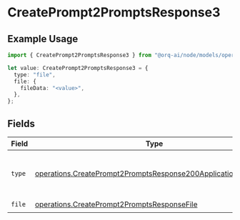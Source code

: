 # CreatePrompt2PromptsResponse3

## Example Usage

```typescript
import { CreatePrompt2PromptsResponse3 } from "@orq-ai/node/models/operations";

let value: CreatePrompt2PromptsResponse3 = {
  type: "file",
  file: {
    fileData: "<value>",
  },
};
```

## Fields

| Field                                                                                                                                          | Type                                                                                                                                           | Required                                                                                                                                       | Description                                                                                                                                    |
| ---------------------------------------------------------------------------------------------------------------------------------------------- | ---------------------------------------------------------------------------------------------------------------------------------------------- | ---------------------------------------------------------------------------------------------------------------------------------------------- | ---------------------------------------------------------------------------------------------------------------------------------------------- |
| `type`                                                                                                                                         | [operations.CreatePrompt2PromptsResponse200ApplicationJSONType](../../models/operations/createprompt2promptsresponse200applicationjsontype.md) | :heavy_check_mark:                                                                                                                             | The type of the content part. Always `file`.                                                                                                   |
| `file`                                                                                                                                         | [operations.CreatePrompt2PromptsResponseFile](../../models/operations/createprompt2promptsresponsefile.md)                                     | :heavy_check_mark:                                                                                                                             | N/A                                                                                                                                            |